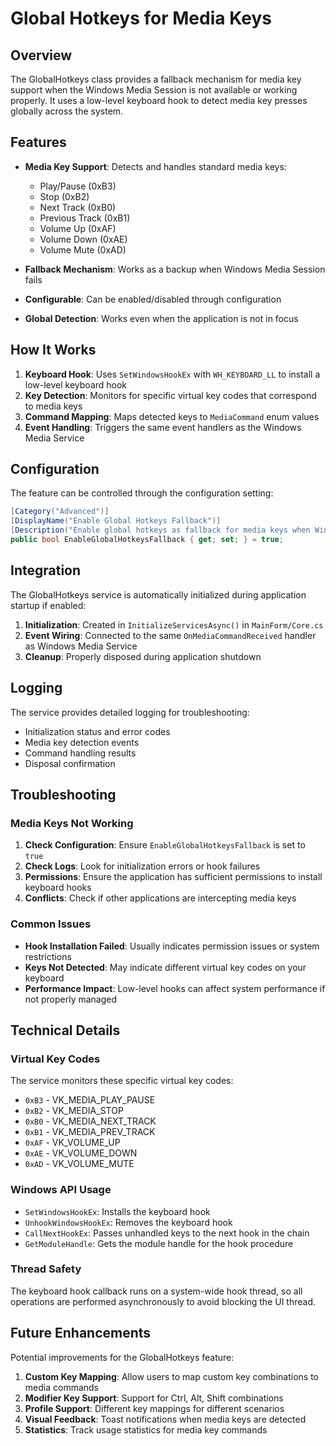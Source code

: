 # Global Hotkeys for Media Keys

## Overview

The GlobalHotkeys class provides a fallback mechanism for media key support when the Windows Media Session is not available or working properly. It uses a low-level keyboard hook to detect media key presses globally across the system.

## Features

- **Media Key Support**: Detects and handles standard media keys:
  - Play/Pause (0xB3)
  - Stop (0xB2)
  - Next Track (0xB0)
  - Previous Track (0xB1)
  - Volume Up (0xAF)
  - Volume Down (0xAE)
  - Volume Mute (0xAD)

- **Fallback Mechanism**: Works as a backup when Windows Media Session fails
- **Configurable**: Can be enabled/disabled through configuration
- **Global Detection**: Works even when the application is not in focus

## How It Works

1. **Keyboard Hook**: Uses `SetWindowsHookEx` with `WH_KEYBOARD_LL` to install a low-level keyboard hook
2. **Key Detection**: Monitors for specific virtual key codes that correspond to media keys
3. **Command Mapping**: Maps detected keys to `MediaCommand` enum values
4. **Event Handling**: Triggers the same event handlers as the Windows Media Service

## Configuration

The feature can be controlled through the configuration setting:

```csharp
[Category("Advanced")]
[DisplayName("Enable Global Hotkeys Fallback")]
[Description("Enable global hotkeys as fallback for media keys when Windows Media Session is not available")]
public bool EnableGlobalHotkeysFallback { get; set; } = true;
```

## Integration

The GlobalHotkeys service is automatically initialized during application startup if enabled:

1. **Initialization**: Created in `InitializeServicesAsync()` in `MainForm/Core.cs`
2. **Event Wiring**: Connected to the same `OnMediaCommandReceived` handler as Windows Media Service
3. **Cleanup**: Properly disposed during application shutdown

## Logging

The service provides detailed logging for troubleshooting:

- Initialization status and error codes
- Media key detection events
- Command handling results
- Disposal confirmation

## Troubleshooting

### Media Keys Not Working

1. **Check Configuration**: Ensure `EnableGlobalHotkeysFallback` is set to `true`
2. **Check Logs**: Look for initialization errors or hook failures
3. **Permissions**: Ensure the application has sufficient permissions to install keyboard hooks
4. **Conflicts**: Check if other applications are intercepting media keys

### Common Issues

- **Hook Installation Failed**: Usually indicates permission issues or system restrictions
- **Keys Not Detected**: May indicate different virtual key codes on your keyboard
- **Performance Impact**: Low-level hooks can affect system performance if not properly managed

## Technical Details

### Virtual Key Codes

The service monitors these specific virtual key codes:
- `0xB3` - VK_MEDIA_PLAY_PAUSE
- `0xB2` - VK_MEDIA_STOP
- `0xB0` - VK_MEDIA_NEXT_TRACK
- `0xB1` - VK_MEDIA_PREV_TRACK
- `0xAF` - VK_VOLUME_UP
- `0xAE` - VK_VOLUME_DOWN
- `0xAD` - VK_VOLUME_MUTE

### Windows API Usage

- `SetWindowsHookEx`: Installs the keyboard hook
- `UnhookWindowsHookEx`: Removes the keyboard hook
- `CallNextHookEx`: Passes unhandled keys to the next hook in the chain
- `GetModuleHandle`: Gets the module handle for the hook procedure

### Thread Safety

The keyboard hook callback runs on a system-wide hook thread, so all operations are performed asynchronously to avoid blocking the UI thread.

## Future Enhancements

Potential improvements for the GlobalHotkeys feature:

1. **Custom Key Mapping**: Allow users to map custom key combinations to media commands
2. **Modifier Key Support**: Support for Ctrl, Alt, Shift combinations
3. **Profile Support**: Different key mappings for different scenarios
4. **Visual Feedback**: Toast notifications when media keys are detected
5. **Statistics**: Track usage statistics for media key commands 